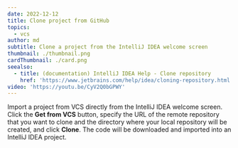 ```yaml
---
date: 2022-12-12
title: Clone project from GitHub
topics:
  - vcs
author: md
subtitle: Clone a project from the IntelliJ IDEA welcome screen
thumbnail: ./thumbnail.png
cardThumbnail: ./card.png
seealso:
  - title: (documentation) IntelliJ IDEA Help - Clone repository
    href: 'https://www.jetbrains.com/help/idea/cloning-repository.html'
video: 'https://youtu.be/CyV2Q0bGPWY'
---
```

Import a project from VCS directly from the IntelliJ IDEA welcome screen. Click the **Get from VCS** button, specify the URL of the remote repository that you want to clone and the directory where your local repository will be created, and click **Clone**. The code will be downloaded and imported into an IntelliJ IDEA project.

